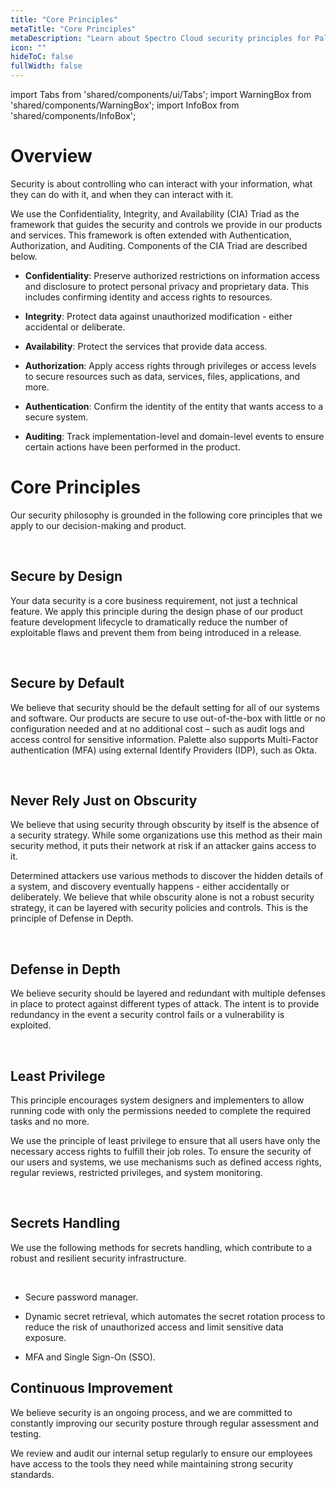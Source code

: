 ```yaml
---
title: "Core Principles"
metaTitle: "Core Principles"
metaDescription: "Learn about Spectro Cloud security principles for Palette."
icon: ""
hideToC: false
fullWidth: false
---
```


import Tabs from 'shared/components/ui/Tabs';
import WarningBox from 'shared/components/WarningBox';
import InfoBox from 'shared/components/InfoBox';

# Overview

Security is about controlling who can interact with your information, what they can do with it, and when they can interact with it.

We use the Confidentiality, Integrity, and Availability (CIA) Triad as the framework that guides the security and controls we provide in our products and services. This framework is often extended with Authentication, Authorization, and Auditing. Components of the CIA Triad are described below.
<br />

- **Confidentiality**: Preserve authorized restrictions on information access and disclosure to protect personal privacy and proprietary data. This includes confirming identity and access rights to resources. 


- **Integrity**: Protect data against unauthorized modification - either accidental or deliberate.


- **Availability**: Protect the services that provide data access.


- **Authorization**: Apply access rights through privileges or access levels to secure resources such as data, services, files, applications, and more.


- **Authentication**: Confirm the identity of the entity that wants access to a secure system.


- **Auditing**: Track implementation-level and domain-level events to ensure certain actions have been performed in the product. 


# Core Principles

Our security philosophy is grounded in the following core principles that we apply to our decision-making and product.

<br />

## Secure by Design

Your data security is a core business requirement, not just a technical feature. We apply this principle during the design phase of our product feature development lifecycle to dramatically reduce the number of exploitable flaws and prevent them from being introduced in a release.

<br />

## Secure by Default

We believe that security should be the default setting for all of our systems and software. Our products are secure to use out-of-the-box with little or no configuration needed and at no additional cost – such as audit logs and access control for sensitive information. Palette also supports Multi-Factor authentication (MFA) using external Identify Providers (IDP), such as Okta. 

<br />

## Never Rely Just on Obscurity

We believe that using security through obscurity by itself is the absence of a security strategy. While some organizations use this method as their main security method, it puts their network at risk if an attacker gains access to it. 

Determined attackers use various methods to discover the hidden details of a system, and discovery eventually happens - either accidentally or deliberately. We believe that while obscurity alone is not a robust security strategy, it can be layered with security policies and controls. This is the principle of Defense in Depth.

<br />

## Defense in Depth

We believe security should be layered and redundant with multiple defenses in place to protect against different types of attack. The intent is to provide redundancy in the event a security control fails or a vulnerability is exploited.

<br />

## Least Privilege

This principle encourages system designers and implementers to allow running code with only the permissions needed to complete the required tasks and no more. 

We use the principle of least privilege to ensure that all users have only the necessary access rights to fulfill their job roles. To ensure the security of our users and systems, we use mechanisms such as defined access rights, regular reviews, restricted privileges, and system monitoring.

<br />

## Secrets Handling

We use the following methods for secrets handling, which contribute to a robust and resilient security infrastructure.

<br />

- Secure password manager. 


- Dynamic secret retrieval, which automates the secret rotation process to reduce the risk of unauthorized access and limit sensitive data exposure.


- MFA and Single Sign-On (SSO).



## Continuous Improvement

We believe security is an ongoing process, and we are committed to constantly improving our security posture through regular assessment and testing.

We review and audit our internal setup regularly to ensure our employees have access to the tools they need while maintaining strong security standards.

<br />

<br />

